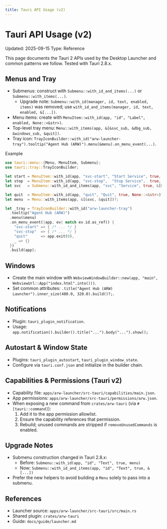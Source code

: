 ```yaml
---
title: Tauri API Usage (v2)
---
```


# Tauri API Usage (v2)
Updated: 2025-09-15
Type: Reference

This page documents the Tauri 2 APIs used by the Desktop Launcher and common patterns we follow. Tested with Tauri 2.8.x.

## Menus and Tray
- Submenus: construct with `Submenu::with_id_and_items(...)` or `Submenu::with_items(...)`.
  - Upgrade note: `Submenu::with_id(manager, id, text, enabled, items)` was removed; use `with_id_and_items(manager, id, text, enabled, &[...])`.
- Menu items: create with `MenuItem::with_id(app, "id", "Label", enabled, None::<&str>)`.
- Top-level tray menu: `Menu::with_items(app, &[&svc_sub, &dbg_sub, &windows_sub, &quit])`.
- Tray icon: `TrayIconBuilder::with_id("arw-launcher-tray").tooltip("Agent Hub (ARW)").menu(&menu).on_menu_event(...)`.

Example
```rust
use tauri::menu::{Menu, MenuItem, Submenu};
use tauri::tray::TrayIconBuilder;

let start = MenuItem::with_id(app, "svc-start", "Start Service", true, None::<&str>)?;
let stop  = MenuItem::with_id(app, "svc-stop",  "Stop Service",  true, None::<&str>)?;
let svc   = Submenu::with_id_and_items(app, "svc", "Service", true, &[&start, &stop])?;

let quit  = MenuItem::with_id(app, "quit", "Quit", true, None::<&str>)?;
let menu  = Menu::with_items(app, &[&svc, &quit])?;

let _tray = TrayIconBuilder::with_id("arw-launcher-tray")
  .tooltip("Agent Hub (ARW)")
  .menu(&menu)
  .on_menu_event(|app, ev| match ev.id.as_ref() {
    "svc-start" => { /* ... */ }
    "svc-stop"  => { /* ... */ }
    "quit"      => app.exit(0),
    _ => {}
  })
  .build(app);
```

## Windows
- Create the main window with `WebviewWindowBuilder::new(app, "main", WebviewUrl::App("index.html".into()))`.
- Set common attributes: `.title("Agent Hub (ARW) Launcher").inner_size(480.0, 320.0).build()?;`.

## Notifications
- Plugin: `tauri_plugin_notification`.
- Usage: `app.notification().builder().title("...").body("...").show();`

## Autostart & Window State
- Plugins: `tauri_plugin_autostart`, `tauri_plugin_window_state`.
- Configure via `tauri.conf.json` and initialize in the builder chain.

## Capabilities & Permissions (Tauri v2)
- Capability file: `apps/arw-launcher/src-tauri/capabilities/main.json`.
- App permissions: `apps/arw-launcher/src-tauri/permissions/arw.json`.
- When exposing a new command from `crates/arw-tauri` (via `#[tauri::command]`):
  1) Add it to the app permission allowlist.
  2) Ensure the capability references that permission.
  3) Rebuild; unused commands are stripped if `removeUnusedCommands` is enabled.

## Upgrade Notes
- Submenu construction changed in Tauri 2.8.x:
  - Before: `Submenu::with_id(app, "id", "Text", true, menu)`
  - Now: `Submenu::with_id_and_items(app, "id", "Text", true, &[...])`
- Prefer the new helpers to avoid building a `Menu` solely to pass into a submenu.

## References
- Launcher source: `apps/arw-launcher/src-tauri/src/main.rs`
- Shared plugin: `crates/arw-tauri`
- Guide: `docs/guide/launcher.md`
